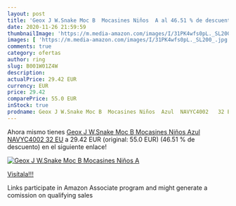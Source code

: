 ```yaml
---
layout: post
title: 'Geox J W.Snake Moc B  Mocasines Niños  A al 46.51 % de descuento'
date: 2020-11-26 21:59:59
thumbnailImage: 'https://m.media-amazon.com/images/I/31PK4wfs0pL._SL200_.jpg'
images: [ 'https://m.media-amazon.com/images/I/31PK4wfs0pL._SL200_.jpg' ]
comments: true
category: ofertas
author: ring
slug: B001W01Z4W
description:
actualPrice: 29.42 EUR
currency: EUR
price: 29.42
comparePrice: 55.0 EUR
inStock: true
prodname: Geox J W.Snake Moc B  Mocasines Niños  Azul  NAVYC4002   32 EU
---
```


Ahora mismo tienes [Geox J W.Snake Moc B  Mocasines Niños  Azul  NAVYC4002   32 EU](https://www.amazon.es/dp/B001W01Z4W/?tag=tolees-21) a 29.42 EUR (original: 55.0 EUR) (46.51 %  de descuento) en el siguiente enlace!

[![Geox J W.Snake Moc B  Mocasines Niños  A](https://m.media-amazon.com/images/I/31PK4wfs0pL._SL200_.jpg)](https://www.amazon.es/dp/B001W01Z4W/?tag=tolees-21)

[Visítala!!!](https://www.amazon.es/dp/B001W01Z4W/?tag=tolees-21)

Links participate in Amazon Associate program and might generate a comission on qualifying sales
